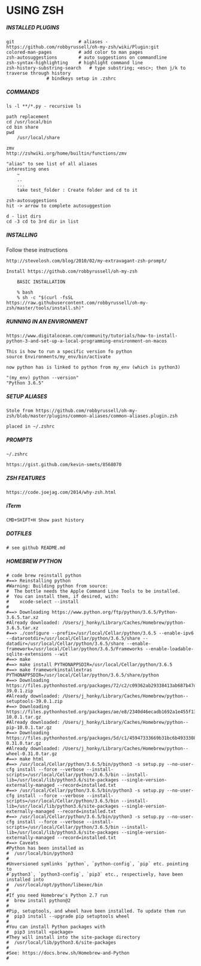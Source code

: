 # USING ZSH

##### INSTALLED PLUGINS

    git                        # aliases - https://github.com/robbyrussell/oh-my-zsh/wiki/Plugin:git
    colored-man-pages          # add color to man pages
    zsh-autosuggestions        # auto suggestions on commandline
    zsh-syntax-highlighting    # highlight command line 
    zsh-history-substring-search   # type substring; <esc>; then j/k to traverse through history
				   # bindkeys setup in .zshrc


##### COMMANDS 

    ls -l **/*.py - recursive ls
    
    path replacement
	cd /usr/local/bin
	cd bin share
	pwd 
	    /usr/local/share
	
    zmv
    http://zshwiki.org/home/builtin/functions/zmv
    
    "alias" to see list of all aliases
	interesting ones
	    ~
	    ..
	    ...
	    take test_folder : Create folder and cd to it	    

    zsh-autosuggestions
	hit -> arrow to complete autosuggestion
    
    d - list dirs
    cd -3 cd to 3rd dir in list

##### INSTALLING

Follow these instructions

    http://stevelosh.com/blog/2010/02/my-extravagant-zsh-prompt/

	Install https://github.com/robbyrussell/oh-my-zsh

	    BASIC INSTALLATION
	    
	    % bash
	    % sh -c "$(curl -fsSL https://raw.githubusercontent.com/robbyrussell/oh-my-zsh/master/tools/install.sh)"

##### RUNNING IN AN ENVIRONMENT

    https://www.digitalocean.com/community/tutorials/how-to-install-python-3-and-set-up-a-local-programming-environment-on-macos

    This is how to run a specific version fo python
    source Environments/my_env/bin/activate

	now python has is linked to python from my_env (which is python3)
    
	"(my_env) python --version"
	"Python 3.6.5"

##### SETUP ALIASES

    Stole from https://github.com/robbyrussell/oh-my-zsh/blob/master/plugins/common-aliases/common-aliases.plugin.zsh
	
    placed in ~/.zshrc

##### PROMPTS 
    
    ~/.zshrc

    https://gist.github.com/kevin-smets/8568070


##### ZSH FEATURES

    https://code.joejag.com/2014/why-zsh.html



##### iTerm 

    CMD+SHIFT+H Show past history

##### DOTFILES 

    # see github README.md

##### HOMEBREW PYTHON

    # code brew reinstall python
    #==> Reinstalling python
    #Warning: Building python from source:
    #  The bottle needs the Apple Command Line Tools to be installed.
    #  You can install them, if desired, with:
    #    xcode-select --install
    #
    #==> Downloading https://www.python.org/ftp/python/3.6.5/Python-3.6.5.tar.xz
    #Already downloaded: /Users/j_honky/Library/Caches/Homebrew/python-3.6.5.tar.xz
    #==> ./configure --prefix=/usr/local/Cellar/python/3.6.5 --enable-ipv6 --datarootdir=/usr/local/Cellar/python/3.6.5/share --datadir=/usr/local/Cellar/python/3.6.5/share --enable-framework=/usr/local/Cellar/python/3.6.5/Frameworks --enable-loadable-sqlite-extensions --wit
    #==> make
    #==> make install PYTHONAPPSDIR=/usr/local/Cellar/python/3.6.5
    #==> make frameworkinstallextras PYTHONAPPSDIR=/usr/local/Cellar/python/3.6.5/share/python
    #==> Downloading https://files.pythonhosted.org/packages/72/c2/c09362ab29338413ab687b47dab03bab4a792e2bbb727a1eb5e0a88e3b86/setuptools-39.0.1.zip
    #Already downloaded: /Users/j_honky/Library/Caches/Homebrew/python--setuptools-39.0.1.zip
    #==> Downloading https://files.pythonhosted.org/packages/ae/e8/2340d46ecadb1692a1e455f13f75e596d4eab3d11a57446f08259dee8f02/pip-10.0.1.tar.gz
    #Already downloaded: /Users/j_honky/Library/Caches/Homebrew/python--pip-10.0.1.tar.gz
    #==> Downloading https://files.pythonhosted.org/packages/5d/c1/45947333669b31bc6b4933308dd07c2aa2fedcec0a95b14eedae993bd449/wheel-0.31.0.tar.gz
    #Already downloaded: /Users/j_honky/Library/Caches/Homebrew/python--wheel-0.31.0.tar.gz
    #==> make html
    #==> /usr/local/Cellar/python/3.6.5/bin/python3 -s setup.py --no-user-cfg install --force --verbose --install-scripts=/usr/local/Cellar/python/3.6.5/bin --install-lib=/usr/local/lib/python3.6/site-packages --single-version-externally-managed --record=installed.txt
    #==> /usr/local/Cellar/python/3.6.5/bin/python3 -s setup.py --no-user-cfg install --force --verbose --install-scripts=/usr/local/Cellar/python/3.6.5/bin --install-lib=/usr/local/lib/python3.6/site-packages --single-version-externally-managed --record=installed.txt
    #==> /usr/local/Cellar/python/3.6.5/bin/python3 -s setup.py --no-user-cfg install --force --verbose --install-scripts=/usr/local/Cellar/python/3.6.5/bin --install-lib=/usr/local/lib/python3.6/site-packages --single-version-externally-managed --record=installed.txt
    #==> Caveats
    #Python has been installed as
    #  /usr/local/bin/python3
    #
    #Unversioned symlinks `python`, `python-config`, `pip` etc. pointing to
    #`python3`, `python3-config`, `pip3` etc., respectively, have been installed into
    #  /usr/local/opt/python/libexec/bin
    #
    #If you need Homebrew's Python 2.7 run
    #  brew install python@2
    #
    #Pip, setuptools, and wheel have been installed. To update them run
    #  pip3 install --upgrade pip setuptools wheel
    #
    #You can install Python packages with
    #  pip3 install <package>
    #They will install into the site-package directory
    #  /usr/local/lib/python3.6/site-packages
    #
    #See: https://docs.brew.sh/Homebrew-and-Python
    #
